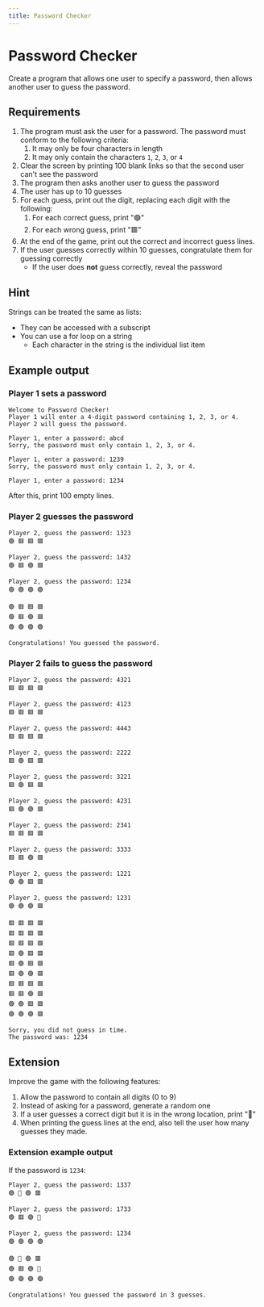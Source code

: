 ```yaml
---
title: Password Checker
---
```


# Password Checker

Create a program that allows one user to specify a password, then allows another user to guess the password.

## Requirements

1. The program must ask the user for a password. The password must conform to the following criteria:
    1. It may only be four characters in length
    2. It may only contain the characters ``1``, ``2``, ``3``, or ``4``
2. Clear the screen by printing 100 blank links so that the second user can't see the password
3. The program then asks another user to guess the password
4. The user has up to 10 guesses
5. For each guess, print out the digit, replacing each digit with the following:
    1. For each correct guess, print "🟢"
    2. For each wrong guess, print "🟥"
6. At the end of the game, print out the correct and incorrect guess lines.
7. If the user guesses correctly within 10 guesses, congratulate them for guessing correctly
    - If the user does **not** guess correctly, reveal the password
## Hint

Strings can be treated the same as lists:
- They can be accessed with a subscript
- You can use a for loop on a string
  - Each character in the string is the individual list item

## Example output

### Player 1 sets a password

```
Welcome to Password Checker!
Player 1 will enter a 4-digit password containing 1, 2, 3, or 4.
Player 2 will guess the password.

Player 1, enter a password: abcd
Sorry, the password must only contain 1, 2, 3, or 4.

Player 1, enter a password: 1239
Sorry, the password must only contain 1, 2, 3, or 4.

Player 1, enter a password: 1234
```

After this, print 100 empty lines.

### Player 2 guesses the password

```
Player 2, guess the password: 1323
🟢 🟥 🟥 🟥

Player 2, guess the password: 1432
🟢 🟥 🟢 🟥

Player 2, guess the password: 1234
🟢 🟢 🟢 🟢

🟢 🟥 🟥 🟥
🟢 🟥 🟢 🟥
🟢 🟢 🟢 🟢

Congratulations! You guessed the password.
```

### Player 2 fails to guess the password

```
Player 2, guess the password: 4321
🟥 🟥 🟥 🟥

Player 2, guess the password: 4123
🟥 🟥 🟥 🟥

Player 2, guess the password: 4443
🟥 🟥 🟥 🟥

Player 2, guess the password: 2222
🟥 🟢 🟥 🟥

Player 2, guess the password: 3221
🟥 🟢 🟥 🟥

Player 2, guess the password: 4231
🟥 🟢 🟢 🟥

Player 2, guess the password: 2341
🟥 🟥 🟥 🟥

Player 2, guess the password: 3333
🟥 🟥 🟢 🟥

Player 2, guess the password: 1221
🟢 🟢 🟥 🟥

Player 2, guess the password: 1231
🟢 🟢 🟢 🟥

🟥 🟥 🟥 🟥
🟥 🟥 🟥 🟥
🟥 🟥 🟥 🟥
🟥 🟢 🟥 🟥
🟥 🟢 🟥 🟥
🟥 🟢 🟢 🟥
🟥 🟥 🟥 🟥
🟥 🟥 🟢 🟥
🟢 🟢 🟥 🟥
🟢 🟢 🟢 🟥

Sorry, you did not guess in time.
The password was: 1234
```

## Extension

Improve the game with the following features:

1. Allow the password to contain all digits (0 to 9)
2. Instead of asking for a password, generate a random one
3. If a user guesses a correct digit but it is in the wrong location, print "🔶"
4. When printing the guess lines at the end, also tell the user how many guesses they made.

### Extension example output

If the password is ``1234``:

```
Player 2, guess the password: 1337
🟢 🔶 🟢 🟥

Player 2, guess the password: 1733
🟢 🟥 🟢 🔶

Player 2, guess the password: 1234
🟢 🟢 🟢 🟢

🟢 🔶 🟢 🟥
🟢 🟥 🟢 🔶
🟢 🟢 🟢 🟢

Congratulations! You guessed the password in 3 guesses.
```